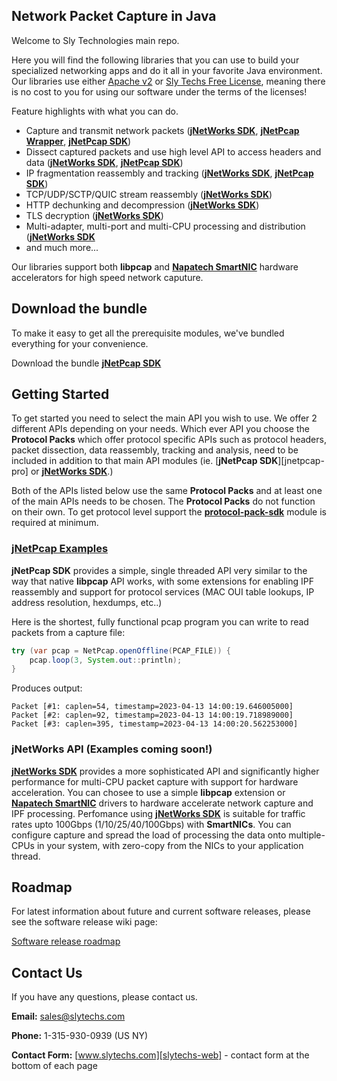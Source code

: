 ## Network Packet Capture in Java
Welcome to Sly Technologies main repo. 

Here you will find the following libraries that you can use to build your specialized networking apps and do it all in your favorite Java environment. Our libraries use either [Apache v2](https://www.apache.org/licenses/LICENSE-2.0) or [Sly Techs Free License](https://www.slytechs.com/licensing), meaning there is no cost to you for using our software under the terms of the licenses!

Feature highlights with what you can do.

- Capture and transmit network packets ([**jNetWorks SDK**][jnetworks], [**jNetPcap Wrapper**](jnetpcap-wrapper), [**jNetPcap SDK**][jnetpcap-sdk])
- Dissect captured packets and use high level API to access headers and data ([**jNetWorks SDK**][jnetworks], [**jNetPcap SDK**][jnetpcap-sdk])
- IP fragmentation reassembly and tracking ([**jNetWorks SDK**][jnetworks], [**jNetPcap SDK**][jnetpcap-sdk])
- TCP/UDP/SCTP/QUIC stream reassembly ([**jNetWorks SDK**][jnetworks])
- HTTP dechunking and decompression ([**jNetWorks SDK**][jnetworks])
- TLS decryption ([**jNetWorks SDK**][jnetworks])
- Multi-adapter, multi-port and multi-CPU processing and distribution ([**jNetWorks SDK**][jnetworks]
- and much more...

Our libraries support both **libpcap** and [**Napatech SmartNIC**][jnetntapi] hardware accelerators for high speed network caputure.

## Download the bundle
To make it easy to get all the prerequisite modules, we've bundled everything for your convenience.

Download the bundle [**jNetPcap SDK**][jnetpcap-sdk-download]

## Getting Started
To get started you need to select the main API you wish to use. We offer 2 different APIs depending on your needs. Which ever API you choose the **Protocol Packs** which offer protocol specific APIs such as protocol headers, packet dissection, data reassembly, tracking and analysis, need to be included in addition to that main API modules (ie. [**jNetPcap SDK**][jnetpcap-pro] or [**jNetWorks SDK**][jnetworks].)

Both of the APIs listed below use the same **Protocol Packs** and at least one of the main APIs needs to be chosen. The **Protocol Packs** do not function on their own. To get protocol level support the [**protocol-pack-sdk**][protocols] module is required at minimum.

### [jNetPcap Examples][jnetpcap-examples]
**jNetPcap SDK** provides a simple, single threaded API very similar to the way that native **libpcap** API works, with some extensions for enabling IPF reassembly and support for protocol services (MAC OUI table lookups, IP address resolution, hexdumps, etc..)

Here is the shortest, fully functional pcap program you can write to read packets from a capture file:
```java
try (var pcap = NetPcap.openOffline(PCAP_FILE)) {
	pcap.loop(3, System.out::println);
}
```
Produces output:
```
Packet [#1: caplen=54, timestamp=2023-04-13 14:00:19.646005000]
Packet [#2: caplen=92, timestamp=2023-04-13 14:00:19.718989000]
Packet [#3: caplen=395, timestamp=2023-04-13 14:00:20.562253000]
```

### jNetWorks API (Examples coming soon!)
[**jNetWorks SDK**][jnetworks] provides a more sophisticated API and significantly higher performance for multi-CPU packet capture with support for hardware acceleration. You can chosee to use a simple **libpcap** extension or [**Napatech SmartNIC**][jnetntapi] drivers to hardware accelerate network capture and IPF processing. Perfomance using [**jNetWorks SDK**][jnetworks] is suitable for traffic rates upto 100Gbps (1/10/25/40/100Gbps) with **SmartNICs**. You can configure capture and spread the load of processing the data onto multiple-CPUs in your system, with zero-copy from the NICs to your application thread.

## Roadmap

For latest information about future and current software releases, please see the software release wiki page:

[Software release roadmap][roadmap]

## Contact Us
If you have any questions, please contact us.

**Email:** [sales@slytechs.com][slytechs-email]

**Phone:** 1-315-930-0939 (US NY)

**Contact Form:** [www.slytechs.com][slytechs-web] - contact form at the bottom of each page
<!--
**slytechs-repos/slytechs-repos** is a ✨ _special_ ✨ repository because its `README.md` (this file) appears on your GitHub profile.

Here are some ideas to get you started:

- 🔭 I’m currently working on ...
- 🌱 I’m currently learning ...
- 👯 I’m looking to collaborate on ...
- 🤔 I’m looking for help with ...
- 💬 Ask me about ...
- 📫 How to reach me: ...
- 😄 Pronouns: ...
- ⚡ Fun fact: ...
-->

[slytechs-web]: <http://www.slytechs.com>
[slytechs-email]: <mailto:sales@slytechs.com>
[jnetpcap-sdk]: <https://github.com/slytechs-repos/jnetpcap-wrapper>
[jnetpcap-sdk]: <https://github.com/slytechs-repos/jnetpcap-sdk>
[jnetpcap-sdk-download]: <https://github.com/slytechs-repos/slytechs-repos/releases>
[jnetpcap-examples]: <https://github.com/slytechs-repos/jnetpcap-examples>
[jnetworks]: <http://slytechs.com/jnetworks-sdk>
[jnetntapi]: <https://www.slytechs.com/jnetntapi-sdk>
[protocols]: <https://github.com/slytechs-repos/protocol-pack-sdk>
[roadmap]: <https://github.com/slytechs-repos/slytechs-repos/wiki/2.-Software-Release-Schedule>
